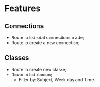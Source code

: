 # Features

## Connections

- Route to list total connections made;
- Route to create a new connection;

## Classes

- Route to create new classe;
- Route to list classes;
    - Filter by: Subject, Week day and Time.